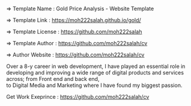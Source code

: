 


  =>  Template Name    : Gold Price Analysis -  Website Template

  =>  Template Link    : https://moh222salah.github.io/gold/

  =>  Template License : https://github.com/moh222salah

  =>  Template Author  : https://github.com/moh222salah/cv

  =>  Author Website   : https://github.com/moh222salah/cv


  
Over a 8-y career in web development, I have played an essential role in developing and improving 
a wide range of digital products and services across; from Front end and back end,  
to Digital Media and Marketing where I have found my biggest passion.


Get Work Exeprince :
https://github.com/moh222salah/cv


